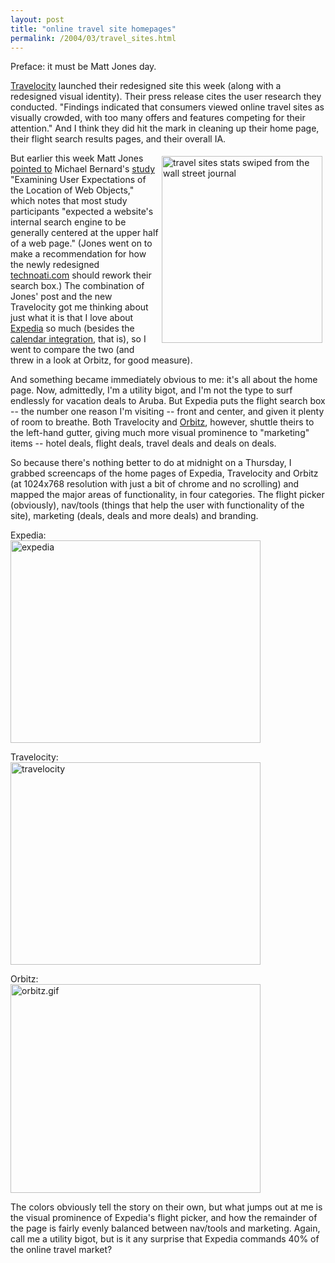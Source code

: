 ```yaml
---
layout: post
title: "online travel site homepages"
permalink: /2004/03/travel_sites.html
---
```


<p>Preface: it must be Matt Jones day.  </p>

<p><a href="http://www.travelocity.com/">Travelocity</a> launched their redesigned site this week (along with a redesigned visual identity).  Their press release cites the user research they conducted.  "Findings indicated that consumers viewed online travel sites as visually crowded, with too many offers and features competing for their attention."  And I think they did hit the mark in cleaning up their home page, their flight search results pages, and their overall IA. </p>

<p><img alt="travel sites stats swiped from the wall street journal" src="http://sippey.typepad.com/filtered/travelsites/travelsites-stats.gif" width="257" height="299" border="0" align="right" hspace="5" vspace="5" />But earlier this week Matt Jones <a href="http://www.blackbeltjones.com/work/mt/archives/000912.html">pointed to</a> Michael Bernard's <a href="http://www.internettg.org/newsletter/dec00/article_bernard.html">study</a> "Examining User Expectations of the Location of Web Objects," which notes that most study participants "expected a website's internal search engine to be generally centered at the upper half of a web page."  (Jones went on to make a recommendation for how the newly redesigned <a href="http://www.technorati.com/">technoati.com</a> should rework their search box.)  The combination of Jones' post and the new Travelocity got me thinking about just what it is that I love about <a href="http://www.expedia.com/">Expedia</a> so much (besides the <a href="http://sippey.typepad.com/filtered/2004/03/timeline.html">calendar integration</a>, that is), so I went to compare the two (and threw in a look at Orbitz, for good measure).</p>

<p>And something became immediately obvious to me:  it's all about the home page.  Now, admittedly, I'm a utility bigot, and I'm not the type to surf endlessly for vacation deals to Aruba.  But Expedia puts the flight search box -- the number one reason I'm visiting -- front and center, and given it plenty of room to breathe.  Both Travelocity and <a href="http://www.orbitz.com/">Orbitz</a>, however, shuttle theirs to the left-hand gutter, giving much more visual prominence to "marketing" items -- hotel deals, flight deals, travel deals and deals on deals.</p>

<p>So because there's nothing better to do at midnight on a Thursday, I grabbed screencaps of the home pages of Expedia, Travelocity and Orbitz (at 1024x768 resolution with just a bit of chrome and no scrolling) and mapped the major areas of functionality, in four categories.  The flight picker (obviously), nav/tools (things that help the user with functionality of the site), marketing (deals, deals and more deals) and branding.</p>

<p>Expedia:<br />
<img alt="expedia" src="http://sippey.typepad.com/filtered/travelsites/expedia.gif" width="400" height="324" border="0" /></p>

<p>Travelocity:<br />
<img alt="travelocity" src="http://sippey.typepad.com/filtered/travelsites/travelocity.gif" width="400" height="324" border="0" /></p>

<p>Orbitz:<br />
<img alt="orbitz.gif" src="http://sippey.typepad.com/filtered/travelsites/orbitz.gif" width="400" height="334" border="0" /></p>

<p>The colors obviously tell the story on their own, but what jumps out at me is the visual prominence of Expedia's flight picker, and how the remainder of the page is fairly evenly balanced between nav/tools and marketing.  Again, call me a utility bigot, but is it any surprise that Expedia commands 40% of the online travel market?</p>


